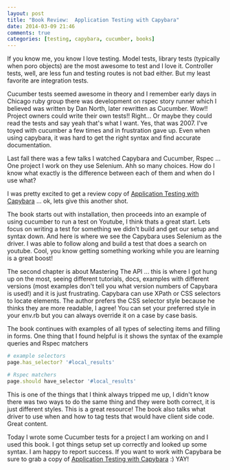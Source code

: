 ```yaml
---
layout: post
title: "Book Review:  Application Testing with Capybara"
date: 2014-03-09 21:46
comments: true
categories: [testing, capybara, cucumber, books]
---
```


If you know me, you know I love testing. Model tests, library tests (typically when poro objects) are the most awesome to test and I love it. Controller tests, well, are less fun and testing routes is not bad either. But my least favorite are integration tests.

Cucumber tests seemed awesome in theory and I remember early days in Chicago ruby group there was development on rspec story runner which I believed was written by Dan North, later rewritten as Cucumber. Wow!! Project owners could write their own tests!! Right... Or maybe they could read the tests and say yeah that's what I want. Yes, that was 2007. I've toyed with cucumber a few times and in frustration gave up. Even when using capybara, it was hard to get the right syntax and find accurate documentation. 

Last fall there was a few talks I watched Capybara and Cucumber, Rspec ... One project I work on they use Selenium. Ahh so many choices. How do I know what exactly is the difference between each of them and when do I use what? 

I was pretty excited to get a review copy of [Application Testing with Capybara](http://amzn.to/2rokPtT) ... ok, lets give this another shot. 

The book starts out with installation, then proceeds into an example of using cucumber to run a test on Youtube, I think thats a great start. Lets focus on writing a test for something we didn't build and get our setup and syntax down. And here is where we see the Capybara uses Selenium as the driver. I was able to follow along and build a test that does a search on youtube. Cool, you know getting something working while you are learning is a great boost!

The second chapter is about Mastering The API ... this is where I got hung up on the most, seeing different tutorials, docs, examples with different versions (most examples don't tell you what version numbers of Capybara is used!) and it is just frustrating. Capybara can use XPath or CSS selectors to locate elements. The author prefers the CSS selector style because he thinks they are more readable, I agree! You can set your preferred style in your env.rb but you can always override it on a case by case basis.

The book continues with examples of all types of selecting items and filling in forms. One thing that I found helpful is it shows the syntax of the example queries and Rspec matchers

```ruby
# example selectors
page.has_selector? '#local_results'

# Rspec matchers
page.should have_selector '#local_results'
```

This is one of the things that I think always tripped me up, I didn't know there was two ways to do the same thing and they were both correct, it is just different styles. This is a great resource! The book also talks what driver to use when and how to tag tests that would have client side code. Great content. 

Today I wrote some Cucumber tests for a project I am working on and I used this book. I got things setup set up correctly and looked up some syntax. I am happy to report success. If you want to work with Capybara be sure to grab a copy of [Application Testing with Capybara](http://amzn.to/2rokPtT) :) YAY!

